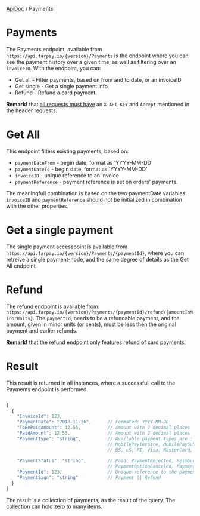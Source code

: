 [ApiDoc](README.md) / Payments

# Payments

The Payments endpoint, available from `https://api.farpay.io/{version}/Payments` is the endpoint where you can see the payment history over a given time, as well as filtering over an `invoiceID`.
With the endpoint, you can:
* Get all - Filter payments, based on from and to date, or an invoiceID
* Get single - Get a single payment info
* Refund - Refund a card payment.

**Remark!** that [all requests must have](All-Requests.md) an `X-API-KEY` and `Accept` mentioned in the header requests.

# Get All 
This endpoint filters existing payments, based on:
* `paymentDateFrom` - begin date, format as 'YYYY-MM-DD'
* `paymentDateTo` - begin date, format as 'YYYY-MM-DD'
* `invoiceID` - unique reference to an invoice
* `paymentReference` - payment reference is set on orders' payments.

The meaningfull combination is based on the two paymentDate variables. `invoiceID` and `paymentReference` should not be initialized in combination with the other properties.

# Get a single payment 

The single payment accesspoint is available from `https://api.farpay.io/{version}/Payments/{paymentId}`, where you can retreive a single payment-node, and the same degree of details as the Get All endpoint.

# Refund
The refund endpoint is available from: `https://api.farpay.io/{version}/Payments/{paymentId}/refund/{amountInMinorUnits}`.
The `paymentId`, needs to be a refundable payment, and the amount, given in minor units (or cents), must be less then the original payment and earlier refunds.

**Remark!** that the refund endpoint only features refund of card payments.

# Result
This result is returned in all instances, where a successfull call to the Payments endpoint is performed.

````Javascript

[
  {
    "InvoiceId": 123,
    "PaymentDate": "2018-11-26",      // Formated: YYYY-MM-DD
    "ToBePaidAmount": 12.55,          // Amount with 2 decimal places
    "PaidAmount": 12.55,              // Amount with 2 decimal places
    "PaymentType": "string",          // Available payment types are : 
                                      // MobilePayInvoice, MobilePaySubscriptions, 
                                      // BS, LS, FI, Visa, MasterCard, Dankort
    
    "PaymentStatus": "string",        // Paid, PaymentRejected, ReimbursedByBank,
                                      // PaymentOptionCanceled, PaymentFailed
    "PaymentId": 123,                 // Unique reference to the payment.
    "PaymentSign": "string"           // Payment || Refund
  }
]

````

The result is a collection of payments, as the result of the query. The collection can hold zero to many items.

